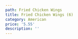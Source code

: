 ```yaml
---
path: Fried Chicken Wings
title: Fried Chicken Wings (6)
category: American
price: '5.55'
description: ''
---
```


